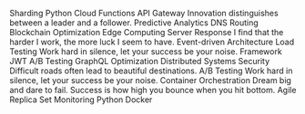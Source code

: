 Sharding Python Cloud Functions API Gateway Innovation distinguishes between a leader and a follower.
Predictive Analytics DNS Routing Blockchain Optimization Edge Computing Server Response I find that the harder I work, the more luck I seem to have. Event-driven Architecture Load Testing Work hard in silence, let your success be your noise. Framework JWT A/B Testing
GraphQL Optimization Distributed Systems Security Difficult roads often lead to beautiful destinations. A/B Testing Work hard in silence, let your success be your noise. Container Orchestration Dream big and dare to fail. Success is how high you bounce when you hit bottom. Agile Replica Set Monitoring Python Docker
